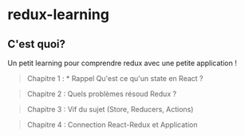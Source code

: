 # redux-learning

## C'est quoi? 
Un petit learning pour comprendre redux avec une petite application !

> Chapitre 1 : * Rappel Qu'est ce qu'un state en React ?

> Chapitre 2 : Quels problèmes résoud Redux ?

> Chapitre 3 : Vif du sujet (Store, Reducers, Actions)

> Chapitre 4 : Connection React-Redux et Application
